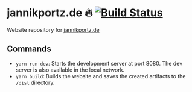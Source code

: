 # jannikportz.de 🔥 [![Build Status](https://travis-ci.com/janizde/jannikportz-de.svg?branch=master)](https://travis-ci.com/janizde/jannikportz-de)

Website repository for [jannikportz.de](https://www.jannikportz.de)

## Commands

* `yarn run dev`: Starts the development server at port 8080. The dev server is also available in the local network.
* `yarn build`: Builds the website and saves the created artifacts to the `/dist` directory.